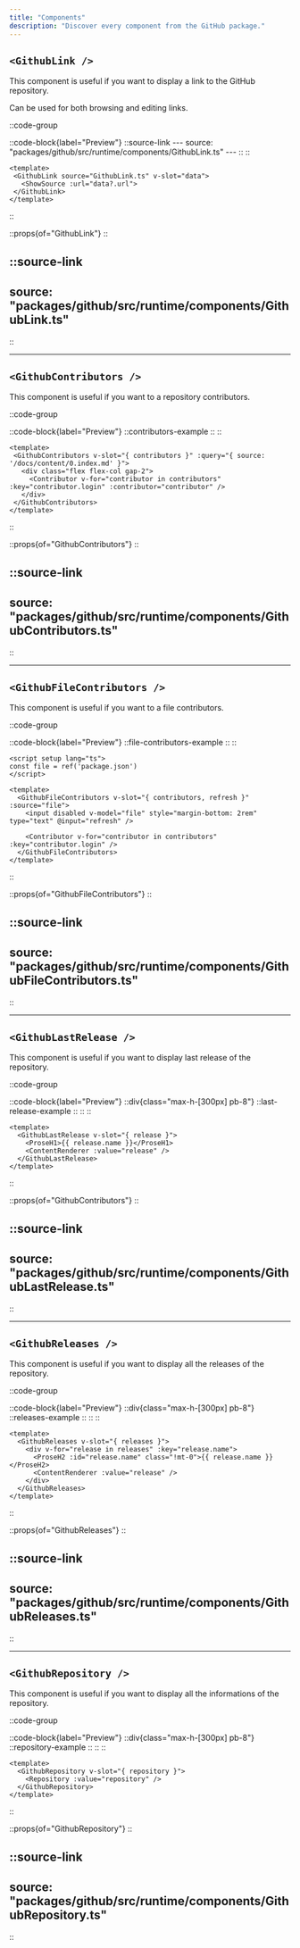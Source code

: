 ```yaml
---
title: "Components"
description: "Discover every component from the GitHub package."
---
```


## `<GithubLink />`

This component is useful if you want to display a link to the GitHub repository.

Can be used for both browsing and editing links.

::code-group

   ::code-block{label="Preview"}
    ::source-link
    ---
    source: "packages/github/src/runtime/components/GithubLink.ts"
    ---
    ::
   ::

   ```vue [Code]
   <template>
    <GithubLink source="GithubLink.ts" v-slot="data">
      <ShowSource :url="data?.url">
    </GithubLink>
   </template>
   ```

::

::props{of="GithubLink"}
::

::source-link
---
source: "packages/github/src/runtime/components/GithubLink.ts"
---
::

---

## `<GithubContributors />`

This component is useful if you want to a repository contributors.

::code-group

   ::code-block{label="Preview"}
    ::contributors-example
    ::
   ::

   ```vue [Code]
   <template>
    <GithubContributors v-slot="{ contributors }" :query="{ source: '/docs/content/0.index.md' }">
      <div class="flex flex-col gap-2">
        <Contributor v-for="contributor in contributors" :key="contributor.login" :contributor="contributor" />
      </div>
    </GithubContributors>
  </template>
   ```

::

::props{of="GithubContributors"}
::

::source-link
---
source: "packages/github/src/runtime/components/GithubContributors.ts"
---
::

---

## `<GithubFileContributors />`

This component is useful if you want to a file contributors.

::code-group

   ::code-block{label="Preview"}
    ::file-contributors-example
    ::
   ::

   ```vue [Code]
   <script setup lang="ts">
   const file = ref('package.json')
   </script>

   <template>
     <GithubFileContributors v-slot="{ contributors, refresh }" :source="file">
       <input disabled v-model="file" style="margin-bottom: 2rem" type="text" @input="refresh" />

       <Contributor v-for="contributor in contributors" :key="contributor.login" />
     </GithubFileContributors>
   </template>
   ```

::

::props{of="GithubFileContributors"}
::

::source-link
---
source: "packages/github/src/runtime/components/GithubFileContributors.ts"
---
::

---

## `<GithubLastRelease />`

This component is useful if you want to display last release of the repository.

::code-group

   ::code-block{label="Preview"}
    ::div{class="max-h-[300px] pb-8"}
      ::last-release-example
      ::
    ::
   ::

   ```vue [Code]
   <template>
     <GithubLastRelease v-slot="{ release }">
       <ProseH1>{{ release.name }}</ProseH1>
       <ContentRenderer :value="release" />
     </GithubLastRelease>
   </template>
   ```

::

::props{of="GithubContributors"}
::

::source-link
---
source: "packages/github/src/runtime/components/GithubLastRelease.ts"
---
::

---

## `<GithubReleases />`

This component is useful if you want to display all the releases of the repository.

::code-group

   ::code-block{label="Preview"}
    ::div{class="max-h-[300px] pb-8"}
      ::releases-example
      ::
    ::
   ::

   ```vue [Code]
   <template>
     <GithubReleases v-slot="{ releases }">
       <div v-for="release in releases" :key="release.name">
         <ProseH2 :id="release.name" class="!mt-0">{{ release.name }}</ProseH2>
         <ContentRenderer :value="release" />
       </div>
     </GithubReleases>
   </template>
   ```

::

::props{of="GithubReleases"}
::

::source-link
---
source: "packages/github/src/runtime/components/GithubReleases.ts"
---
::

---

## `<GithubRepository />`

This component is useful if you want to display all the informations of the repository.

::code-group

   ::code-block{label="Preview"}
    ::div{class="max-h-[300px] pb-8"}
      ::repository-example
      ::
    ::
   ::

   ```vue [Code]
   <template>
     <GithubRepository v-slot="{ repository }">
       <Repository :value="repository" />
     </GithubRepository>
   </template>
   ```

::

::props{of="GithubRepository"}
::

::source-link
---
source: "packages/github/src/runtime/components/GithubRepository.ts"
---
::
